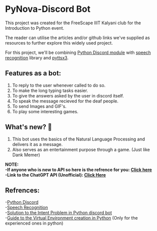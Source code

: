# PyNova-Discord Bot 

This project was created for the FreeScape IIIT Kalyani club for the Introduction to Python event.  
  
The reader can utilise the articles and/or github links we've supplied as resources to further explore this widely used project.  
  
For this project, we'll be combining [Python Discord module](https://discordpy.readthedocs.io/en/stable/index.html) with [speech recognition](https://pypi.org/project/SpeechRecognition/) library and [pyttsx3](https://pypi.org/project/pyttsx3/).  

## Features as a bot:
1. To reply to the user whenever called to do so.  
2. To make the long typing tasks easier.   
3. To give the answers asked by the user in discord itself.  
4. To speak the message recieved for the deaf people.  
5. To send Images and GIF's.  
6. To play some interesting games.  

## What's new? 🤔 
1. This bot uses the basics of the Natural Language Processing and delivers it as a message. 
2. Also serves as an entertainment purpose through a game. (Just like Dank Memer)  

**NOTE:**  
**-If anyone who is new to API so here is the refrence for you: [Click here](https://www.crio.do/blog/what-is-an-api/)**  
**-Link to the ChatGPT API (Unofficial): [Click Here](https://github.com/terry3041/pyChatGPT#readme)**

## Refrences:
-[Python Discord](https://youtube.com/playlist?list=PLW3GfRiBCHOhfVoiDZpSz8SM_HybXRPzZ)  
-[Speech Recognition](https://www.youtube.com/watch?v=mYUyaKmvu6Y)  
-[Solution to the Intent Problem in Python discord bot](https://stackoverflow.com/questions/73397484/i-was-trying-to-make-a-discord-bot-when-i-got-an-intents-error)   
-[Guide to the Virtual Environment creation in Python](https://www.youtube.com/watch?v=KxvKCSwlUv8) (Only for the experienced ones in python)   
